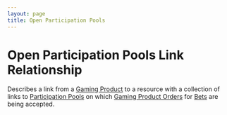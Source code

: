 ```yaml
---
layout: page
title: Open Participation Pools
---
```

# Open Participation Pools Link Relationship

Describes a link from a [Gaming Product](../concepts/gaming-product) to a resource with a collection of links to [Participation Pools](../concepts/participation-pool) on which [Gaming Product Orders](../concepts/gaming-product-order) for [Bets](../concepts/bet) are being accepted.
